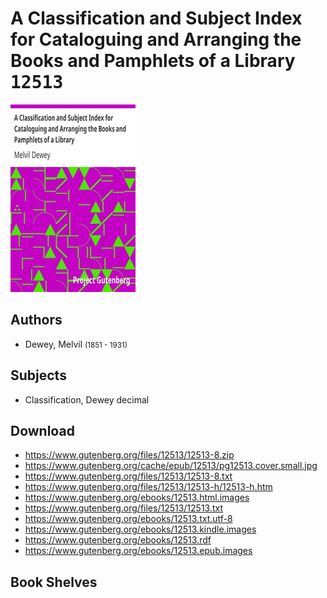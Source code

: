 # A Classification and Subject Index for Cataloguing and Arranging the Books and Pamphlets of a Library <kbd>12513</kbd>

![](./cover.medium.jpg "")

## Authors


 - Dewey, Melvil <small>(1851 - 1931)</small>

## Subjects


 - Classification, Dewey decimal

## Download


 - https://www.gutenberg.org/files/12513/12513-8.zip
 - https://www.gutenberg.org/cache/epub/12513/pg12513.cover.small.jpg
 - https://www.gutenberg.org/files/12513/12513-8.txt
 - https://www.gutenberg.org/files/12513/12513-h/12513-h.htm
 - https://www.gutenberg.org/ebooks/12513.html.images
 - https://www.gutenberg.org/files/12513/12513.txt
 - https://www.gutenberg.org/ebooks/12513.txt.utf-8
 - https://www.gutenberg.org/ebooks/12513.kindle.images
 - https://www.gutenberg.org/ebooks/12513.rdf
 - https://www.gutenberg.org/ebooks/12513.epub.images

## Book Shelves


